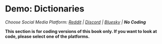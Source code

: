 # Demo: Dictionaries
_Choose Social Media Platform: <a href='../../../reddit/ch05_history/04_list_data_python/02_demo_dictionaries.html'>Reddit</a> | <a href='../../../discord/ch05_history/04_list_data_python/02_demo_dictionaries.html'>Discord</a> | <a href='../../../bsky/ch05_history/04_list_data_python/02_demo_dictionaries.html'>Bluesky</a> | __No Coding___

__This section is for coding versions of this book only. If you want to look at code, please select one of the platforms.__